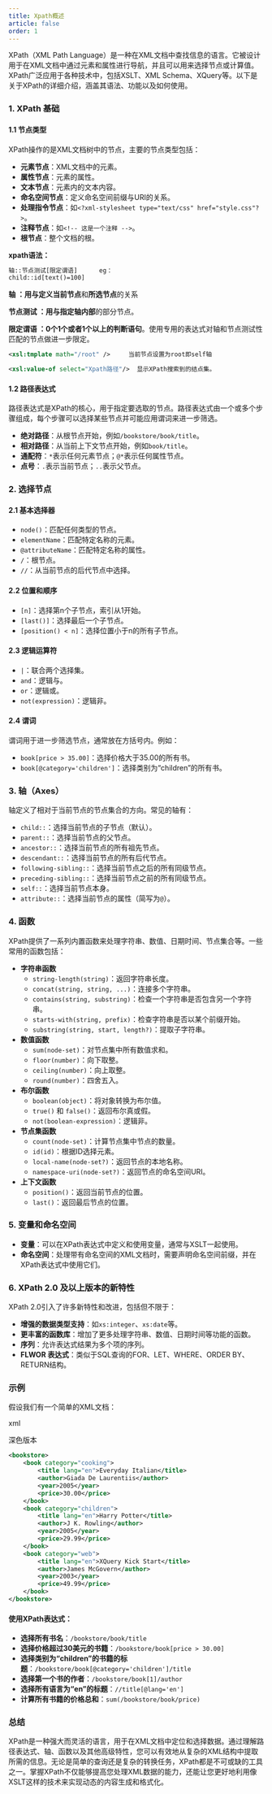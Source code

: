 ```yaml
---
title: Xpath概述
article: false
order: 1
---
```


XPath（XML Path Language）是一种在XML文档中查找信息的语言。它被设计用于在XML文档中通过元素和属性进行导航，并且可以用来选择节点或计算值。XPath广泛应用于各种技术中，包括XSLT、XML Schema、XQuery等。以下是关于XPath的详细介绍，涵盖其语法、功能以及如何使用。

### 1. **XPath 基础**

#### 1.1 **节点类型**

XPath操作的是XML文档树中的节点，主要的节点类型包括：

- **元素节点**：XML文档中的元素。
- **属性节点**：元素的属性。
- **文本节点**：元素内的文本内容。
- **命名空间节点**：定义命名空间前缀与URI的关系。
- **处理指令节点**：如`<?xml-stylesheet type="text/css" href="style.css"?>`。
- **注释节点**：如`<!-- 这是一个注释 -->`。
- **根节点**：整个文档的根。

**xpath语法：**

```xml
轴::节点测试[限定谓语]      eg：
child::id[text()=100]
```

**轴      ：**用与定义**当前节点**和**所选节点**的关系

**节点测试 ：**用与指定**轴内部**的部分节点。

**限定谓语 ：**0个1个或者1个以上的**判断语句**。使用专用的表达式对轴和节点测试性匹配的节点做进一步限定。

```xml
<xsl:tmplate math="/root" />     当前节点设置为root即self轴

<xsl:value-of select="Xpath路径"/>  显示XPath搜索到的结点集。
```

#### 1.2 **路径表达式**

路径表达式是XPath的核心，用于指定要选取的节点。路径表达式由一个或多个步骤组成，每个步骤可以选择某些节点并可能应用谓词来进一步筛选。

- **绝对路径**：从根节点开始，例如`/bookstore/book/title`。
- **相对路径**：从当前上下文节点开始，例如`book/title`。
- **通配符**：`*`表示任何元素节点；`@*`表示任何属性节点。
- **点号**：`.`表示当前节点；`..`表示父节点。

### 2. **选择节点**

#### 2.1 **基本选择器**

- `node()`：匹配任何类型的节点。
- `elementName`：匹配特定名称的元素。
- `@attributeName`：匹配特定名称的属性。
- `/`：根节点。
- `//`：从当前节点的后代节点中选择。

#### 2.2 **位置和顺序**

- `[n]`：选择第n个子节点，索引从1开始。
- `[last()]`：选择最后一个子节点。
- `[position() < n]`：选择位置小于n的所有子节点。

#### 2.3 **逻辑运算符**

- `|`：联合两个选择集。
- `and`：逻辑与。
- `or`：逻辑或。
- `not(expression)`：逻辑非。

#### 2.4 **谓词**

谓词用于进一步筛选节点，通常放在方括号内。例如：

- `book[price > 35.00]`：选择价格大于35.00的所有书。
- `book[@category='children']`：选择类别为“children”的所有书。

### 3. **轴（Axes）**

轴定义了相对于当前节点的节点集合的方向。常见的轴有：

- `child::`：选择当前节点的子节点（默认）。
- `parent::`：选择当前节点的父节点。
- `ancestor::`：选择当前节点的所有祖先节点。
- `descendant::`：选择当前节点的所有后代节点。
- `following-sibling::`：选择当前节点之后的所有同级节点。
- `preceding-sibling::`：选择当前节点之前的所有同级节点。
- `self::`：选择当前节点本身。
- `attribute::`：选择当前节点的属性（简写为`@`）。

### 4. **函数**

XPath提供了一系列内置函数来处理字符串、数值、日期时间、节点集合等。一些常用的函数包括：

- **字符串函数**
  - `string-length(string)`：返回字符串长度。
  - `concat(string, string, ...)`：连接多个字符串。
  - `contains(string, substring)`：检查一个字符串是否包含另一个字符串。
  - `starts-with(string, prefix)`：检查字符串是否以某个前缀开始。
  - `substring(string, start, length?)`：提取子字符串。
- **数值函数**
  - `sum(node-set)`：对节点集中所有数值求和。
  - `floor(number)`：向下取整。
  - `ceiling(number)`：向上取整。
  - `round(number)`：四舍五入。
- **布尔函数**
  - `boolean(object)`：将对象转换为布尔值。
  - `true()` 和 `false()`：返回布尔真或假。
  - `not(boolean-expression)`：逻辑非。
- **节点集函数**
  - `count(node-set)`：计算节点集中节点的数量。
  - `id(id)`：根据ID选择元素。
  - `local-name(node-set?)`：返回节点的本地名称。
  - `namespace-uri(node-set?)`：返回节点的命名空间URI。
- **上下文函数**
  - `position()`：返回当前节点的位置。
  - `last()`：返回最后节点的位置。

### 5. **变量和命名空间**

- **变量**：可以在XPath表达式中定义和使用变量，通常与XSLT一起使用。
- **命名空间**：处理带有命名空间的XML文档时，需要声明命名空间前缀，并在XPath表达式中使用它们。

### 6. **XPath 2.0 及以上版本的新特性**

XPath 2.0引入了许多新特性和改进，包括但不限于：

- **增强的数据类型支持**：如`xs:integer`、`xs:date`等。
- **更丰富的函数库**：增加了更多处理字符串、数值、日期时间等功能的函数。
- **序列**：允许表达式结果为多个项的序列。
- **FLWOR 表达式**：类似于SQL查询的FOR、LET、WHERE、ORDER BY、RETURN结构。

### 示例

假设我们有一个简单的XML文档：

xml

深色版本



```xml
<bookstore>
    <book category="cooking">
        <title lang="en">Everyday Italian</title>
        <author>Giada De Laurentiis</author>
        <year>2005</year>
        <price>30.00</price>
    </book>
    <book category="children">
        <title lang="en">Harry Potter</title>
        <author>J K. Rowling</author>
        <year>2005</year>
        <price>29.99</price>
    </book>
    <book category="web">
        <title lang="en">XQuery Kick Start</title>
        <author>James McGovern</author>
        <year>2003</year>
        <price>49.99</price>
    </book>
</bookstore>
```

#### 使用XPath表达式：

- **选择所有书名**：`/bookstore/book/title`
- **选择价格超过30美元的书籍**：`/bookstore/book[price > 30.00]`
- **选择类别为“children”的书籍的标题**：`/bookstore/book[@category='children']/title`
- **选择第一个书的作者**：`/bookstore/book[1]/author`
- **选择所有语言为“en”的标题**：`//title[@lang='en']`
- **计算所有书籍的价格总和**：`sum(/bookstore/book/price)`

### 总结

XPath是一种强大而灵活的语言，用于在XML文档中定位和选择数据。通过理解路径表达式、轴、函数以及其他高级特性，您可以有效地从复杂的XML结构中提取所需的信息。无论是简单的查询还是复杂的转换任务，XPath都是不可或缺的工具之一。掌握XPath不仅能够提高您处理XML数据的能力，还能让您更好地利用像XSLT这样的技术来实现动态的内容生成和格式化。
